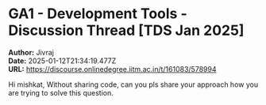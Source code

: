 # GA1 - Development Tools - Discussion Thread [TDS Jan 2025]

**Author:** Jivraj  
**Date:** 2025-01-12T21:34:19.477Z  
**URL:** https://discourse.onlinedegree.iitm.ac.in/t/161083/578994

Hi mishkat,
Without sharing code, can you pls share your approach how you are trying to solve this question.
